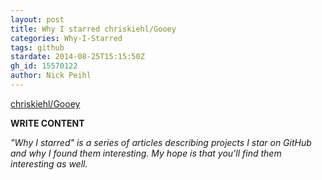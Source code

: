 ```yaml
---
layout: post
title: Why I starred chriskiehl/Gooey
categories: Why-I-Starred
tags: github
stardate: 2014-08-25T15:15:50Z
gh_id: 15570122
author: Nick Peihl
---
```


[chriskiehl/Gooey](https://github.com/chriskiehl/Gooey)

**WRITE CONTENT**

*"Why I starred" is a series of articles describing projects I star on GitHub and why I found them interesting. My hope is that you'll find them interesting as well.*

